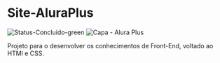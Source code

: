 # Site-AluraPlus
![Status-Concluído-green](https://user-images.githubusercontent.com/93163125/210287743-09caa864-8da5-449e-b864-deb864513652.svg)
![Capa - Alura Plus](https://user-images.githubusercontent.com/93163125/210287309-f3c21279-415c-4c15-9b68-00aa733ec965.png)

Projeto para o desenvolver os conhecimentos de Front-End, voltado ao HTMl e CSS. 
